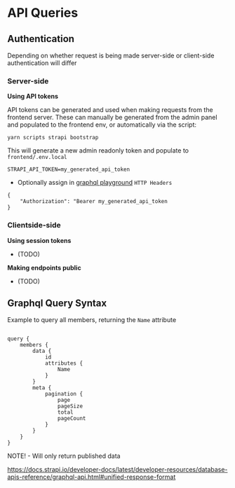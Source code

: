 # API Queries

## Authentication

Depending on whether request is being made server-side or client-side authentication will differ

### Server-side

**Using API tokens**

API tokens can be generated and used when making requests from the frontend server.
These can manually be generated from the admin panel and populated to the frontend env, or automatically via the script:

```
yarn scripts strapi bootstrap
```

This will generate a new admin readonly token and populate to `frontend/.env.local`

```
STRAPI_API_TOKEN=my_generated_api_token
```

- Optionally assign in [graphql playground](http://localhost:1337/graphql) `HTTP Headers`

```
{
    "Authorization": "Bearer my_generated_api_token
}
```

### Clientside-side

**Using session tokens**

- (TODO)

**Making endpoints public**

- (TODO)

## Graphql Query Syntax

Example to query all members, returning the `Name` attribute

```

query {
    members {
        data {
            id
            attributes {
                Name
            }
        }
        meta {
            pagination {
                page
                pageSize
                total
                pageCount
            }
        }
    }
}

```

NOTE! - Will only return published data

https://docs.strapi.io/developer-docs/latest/developer-resources/database-apis-reference/graphql-api.html#unified-response-format
